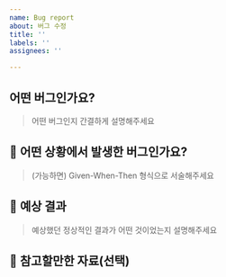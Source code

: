 ```yaml
---
name: Bug report
about: 버그 수정
title: ''
labels: ''
assignees: ''

---
```


## 어떤 버그인가요?

> 어떤 버그인지 간결하게 설명해주세요

## 🐛 어떤 상황에서 발생한 버그인가요?

> (가능하면) Given-When-Then 형식으로 서술해주세요

## 🍃 예상 결과

> 예상했던 정상적인 결과가 어떤 것이었는지 설명해주세요

## 🍃 참고할만한 자료(선택)
